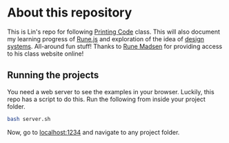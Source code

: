 # About this repository

This is Lin's repo for following [Printing Code](http://printingcode.runemadsen.com/) class. This will also document my learning progress of [Rune.js](http://runemadsen.github.io/rune.js/) and exploration of the idea of [design systems](http://runemadsen.com/blog/on-meta-design-and-algorithmic-design-systems/). All-around fun stuff! Thanks to [Rune Madsen](https://runemadsen.com/) for providing access to his class website online!

## Running the projects

You need a web server to see the examples in your browser. Luckily, this repo has a script to do this. Run the following from inside your project folder.

```bash
bash server.sh
```

Now, go to [localhost:1234](http://localhost:1234) and navigate to any project folder.
